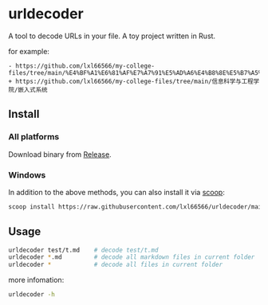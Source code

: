 # urldecoder

A tool to decode URLs in your file. A toy project written in Rust.

for example:

```
- https://github.com/lxl66566/my-college-files/tree/main/%E4%BF%A1%E6%81%AF%E7%A7%91%E5%AD%A6%E4%B8%8E%E5%B7%A5%E7%A8%8B%E5%AD%A6%E9%99%A2/%E5%B5%8C%E5%85%A5%E5%BC%8F%E7%B3%BB%E7%BB%9F
+ https://github.com/lxl66566/my-college-files/tree/main/信息科学与工程学院/嵌入式系统
```

## Install

### All platforms

Download binary from [Release](https://github.com/lxl66566/urldecoder/releases).

### Windows

In addition to the above methods, you can also install it via [scoop](https://scoop.sh/):

```sh
scoop install https://raw.githubusercontent.com/lxl66566/urldecoder/main/scoop.json
```

## Usage

```sh
urldecoder test/t.md    # decode test/t.md
urldecoder *.md         # decode all markdown files in current folder
urldecoder *            # decode all files in current folder
```

more infomation:

```sh
urldecoder -h
```
